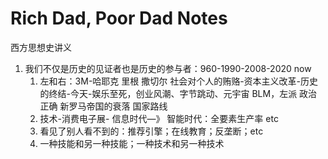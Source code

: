 # Rich Dad, Poor Dad Notes

西方思想史讲义
1. 我们不仅是历史的见证者也是历史的参与者：960-1990-2008-2020 now
     1. 左和右：3M-哈耶克 里根 撒切尔 社会对个人的贿赂-资本主义改革-历史的终结-今天-娱乐至死，创业风潮、字节跳动、元宇宙 BLM，左派 政治正确 新罗马帝国的衰落 国家路线
     2. 技术-消费电子展- 信息时代—》 智能时代：全要素生产率 etc
     3. 看见了别人看不到的：推荐引擎；在线教育；反垄断；etc
     4. 一种技能和另一种技能；一种技术和另一种技术 
